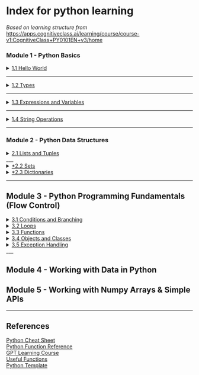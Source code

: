# Index for python learning
*Based on learning structure from*  
https://apps.cognitiveclass.ai/learning/course/course-v1:CognitiveClass+PY0101EN+v3/home

### Module 1 - Python Basics
<details>
<summary><a href="/1 Python Basics/1.1 Hello World.md">1.1 Hello World</a></summary>

 - [Print Formatting](/1%20Python%20Basics/1.1%20Hello%20World.md#print-formatting)
 - [F-strings and Printing Variables](/1%20Python%20Basics/1.1%20Hello%20World.md#f-strings-and-printing-variables)

</details>

___
<details>
<summary><a href="\1 Python Basics\1.2 Types.md">1.2 Types</a></summary>

 - [Comparability](/1%20Python%20Basics/1.2%20Types.md#comparability)  
 - [Type Casting](/1%20Python%20Basics/1.2%20Types.md#type-casting)  
 - [Advanced Type Casting *Needs link update 3.5](/1%20Python%20Basics/1.2%20Types.md#advanced-type-casting)
</details>

___
<details>
<summary><a href="\1 Python Basics\1.3 Expressions and Variables.md">1.3 Expressions and Variables </a></summary>

 - [Variables](/1%20Python%20Basics/1.3%20Expressions%20and%20Variables.md#variables)  
   - [Variables From User Input](/1%20Python%20Basics/1.3%20Expressions%20and%20Variables.md#variables-from-user-input)  
 - [Expressions](/1%20Python%20Basics/1.3%20Expressions%20and%20Variables.md#expressions)  
   - [Modulo *Needs link update 3.2](/1%20Python%20Basics/1.3%20Expressions%20and%20Variables.md#modulo)  
 - [Expressions and Variables Excercises](/1%20Python%20Basics/1.3%20Expressions%20and%20Variables.md#expressions-and-variables-excercises)  
</details>

___
<details>
<summary><a href="\1 Python Basics\1.4 String Operations.md">1.4 String Operations</a></summary>

 - [Strings](/1%20Python%20Basics/1.4%20String%20Operations.md#strings)
   - [Indexing](/1%20Python%20Basics/1.4%20String%20Operations.md#indexing)
   - [Slicing](/1%20Python%20Basics/1.4%20String%20Operations.md#slicing)
   - [Stride](/1%20Python%20Basics/1.4%20String%20Operations.md#stride)
   - [Concatenation](/1%20Python%20Basics/1.4%20String%20Operations.md#concatenation)
   - [Escape Sequences](/1%20Python%20Basics/1.4%20String%20Operations.md#escape-sequences)
 - [String Operations](/1%20Python%20Basics/1.4%20String%20Operations.md#string-operations)
 - [RegEx](/1%20Python%20Basics/1.4%20String%20Operations.md#regex)
   - [Special Sequences](/1%20Python%20Basics/1.4%20String%20Operations.md#special-sequences)
   - [RegEx Functions](/1%20Python%20Basics/1.4%20String%20Operations.md#regex-functions)
 - [String Excercises](/1%20Python%20Basics/1.4%20String%20Operations.md#string-excercises)
</details>


___
### Module 2 - Python Data Structures
<details>
<summary><a href="\2 Python Data Structures\2.1 Lists and Tuples.md">2.1 Lists and Tuples</a></summary>

- [Lists and Tuples](/2%20Python%20Data%20Structures/2.1%20Lists%20and%20Tuples.md#lists-and-tuples)
- [Tuples](/2%20Python%20Data%20Structures/2.1%20Lists%20and%20Tuples.md#tuples)
  - [Types](/2%20Python%20Data%20Structures/2.1%20Lists%20and%20Tuples.md#types)
  - [Indexing](/2%20Python%20Data%20Structures/2.1%20Lists%20and%20Tuples.md#indexing)
  - [Slicing](/2%20Python%20Data%20Structures/2.1%20Lists%20and%20Tuples.md#slicing)
  - [Stride](/2%20Python%20Data%20Structures/2.1%20Lists%20and%20Tuples.md#stride)
  - [Concatenation and immutability](/2%20Python%20Data%20Structures/2.1%20Lists%20and%20Tuples.md#concatenation-and-immutability)
  - [Tuple Sorting](/2%20Python%20Data%20Structures/2.1%20Lists%20and%20Tuples.md#tuple-sorting)
    - [Functions and Methods:](/2%20Python%20Data%20Structures/2.1%20Lists%20and%20Tuples.md#functions-and-methods)
  - [Nesting](/2%20Python%20Data%20Structures/2.1%20Lists%20and%20Tuples.md#nesting)
- [Tuple Exercises](/2%20Python%20Data%20Structures/2.1%20Lists%20and%20Tuples.md#tuple-exercises)
- [Lists](/2%20Python%20Data%20Structures/2.1%20Lists%20and%20Tuples.md#lists)
  - [Mutability,](/2%20Python%20Data%20Structures/2.1%20Lists%20and%20Tuples.md#mutability)
    - [Return vs Modify](/2%20Python%20Data%20Structures/2.1%20Lists%20and%20Tuples.md#return-vs-modify)
- [List Operations](/2%20Python%20Data%20Structures/2.1%20Lists%20and%20Tuples.md#list-operations)
  - [List Modification](/2%20Python%20Data%20Structures/2.1%20Lists%20and%20Tuples.md#list-modification)
  - [List Sorting](/2%20Python%20Data%20Structures/2.1%20Lists%20and%20Tuples.md#list-sorting)
  - [Append](/2%20Python%20Data%20Structures/2.1%20Lists%20and%20Tuples.md#append)
  - [Extend](/2%20Python%20Data%20Structures/2.1%20Lists%20and%20Tuples.md#extend)
  - [Delete](/2%20Python%20Data%20Structures/2.1%20Lists%20and%20Tuples.md#delete)
  - [Aliasing and Cloning](/2%20Python%20Data%20Structures/2.1%20Lists%20and%20Tuples.md#aliasing-and-cloning)
    - [Aliasing](/2%20Python%20Data%20Structures/2.1%20Lists%20and%20Tuples.md#aliasing)
    - [Cloning](/2%20Python%20Data%20Structures/2.1%20Lists%20and%20Tuples.md#cloning)
- [List Exercises](/2%20Python%20Data%20Structures/2.1%20Lists%20and%20Tuples.md#list-exercises)

</details>
___
<details>
<summary><a href="\2 Python Data Structures\2.2 Sets.md">*2.2 Sets</a></summary>
Subsections Here
</details>

<details>
<summary><a href="\2 Python Data Structures\2.3 Dictionaries.md">*2.3 Dictionaries</a></summary>
Subsections Here
</details>

___

## Module 3 - Python Programming Fundamentals (Flow Control)
<details>
<summary><a href="\3 Python Programming Fundamentals (Flow Control)\3.1 Conditions and Branching.md">3.1 Conditions and Branching</a></summary>
Subsections Here
</details>
 
<details>
<summary><a href="\3 Python Programming Fundamentals (Flow Control)\3.2 Loops.md">3.2 Loops</a></summary>
Subsections Here
</details>
 
<details>
<summary><a href="\3 Python Programming Fundamentals (Flow Control)\3.3 Functions.md">3.3 Functions</a></summary>
Subsections Here
</details>

<details>
<summary><a href="\3 Python Programming Fundamentals (Flow Control)\3.4 Objects and Classes.md">3.4 Objects and Classes</a></summary>
Subsections Here
</details>

<details>
<summary><a href="\3 Python Programming Fundamentals (Flow Control)\3.5 Exception Handling.md">3.5 Exception Handling</a></summary>

Subsections Here

</details>
___

## Module 4 - Working with Data in Python


## Module 5 - Working with Numpy Arrays & Simple APIs

___
## References
<a href="/References/Python Cheat Sheet.pdf">Python Cheat Sheet</a>  
<a href="/References/Python Function Reference.pdf">Python Function Reference</a>  
<a href="/References/Learning Python with ChatGPT.md">GPT Learning Course</a>  
<a href="/References/Useful Functions.py">Useful Functions</a>  
<a href="/References/Template.py">Python Template</a>  
